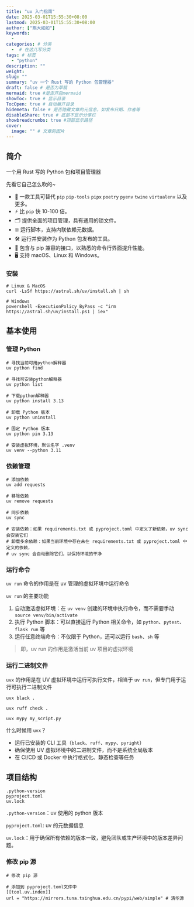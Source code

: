 ```yaml
---
title: "uv 入门指南"
date: 2025-03-01T15:55:30+08:00
lastmod: 2025-03-01T15:55:30+08:00
author: ["熊大如如"]
keywords:
  -
categories: # 分类
  -  # 在这儿写分类
tags: # 标签
  - "python"
description: ""
weight:
slug: ""
summary: "uv 一个 Rust 写的 Python 包管理器"
draft: false # 是否为草稿
mermaid: true #是否开启mermaid
showToc: true # 显示目录
TocOpen: true # 自动展开目录
hidemeta: false # 是否隐藏文章的元信息，如发布日期、作者等
disableShare: true # 底部不显示分享栏
showbreadcrumbs: true #顶部显示路径
cover:
  image: "" # 文章的图片
---
```


## 简介

一个用 Rust 写的 Python 包和项目管理器

先看它自己怎么吹的~

- 🚀 一款工具可替代 `pip` `pip-tools` `pipx` `poetry` `pyenv` `twine` `virtualenv` 以及更多。
- ⚡️ 比 `pip` 快 10-100 倍。
- 🗂️ 提供全面的项目管理，具有通用的锁文件。
- ❇️ 运行脚本，支持内联依赖元数据。
- 🛠️ 运行并安装作为 Python 包发布的工具。
- 🔩 包含与 pip 兼容的接口，以熟悉的命令行界面提升性能。
- 🖥️ 支持 macOS、Linux 和 Windows。

### 安装

```shell
# Linux & MacOS
curl -LsSf https://astral.sh/uv/install.sh | sh

# Windows
powershell -ExecutionPolicy ByPass -c "irm https://astral.sh/uv/install.ps1 | iex"
```

## 基本使用

### 管理 Python

```shell
# 寻找当前可用python解释器
uv python find

# 寻找可安装python解释器
uv python list

# 下载python解释器
uv python install 3.13

# 卸载 Python 版本
uv python uninstall

# 固定 Python 版本
uv python pin 3.13

# 安装虚拟环境，默认名字 .venv
uv venv --python 3.11
```

### 依赖管理

```shell
# 添加依赖
uv add requests

# 移除依赖
uv remove requests

# 同步依赖
uv sync

# 安装依赖：如果 requirements.txt 或 pyproject.toml 中定义了新依赖，uv sync 会安装它们
# 卸载多余依赖：如果当前环境中存在未在 requirements.txt 或 pyproject.toml 中定义的依赖，
# uv sync 会自动删除它们，以保持环境的干净
```

### 运行命令

`uv run` 命令的作用是在 uv 管理的虚拟环境中运行命令

`uv run` 的主要功能

1. 自动激活虚拟环境：在 `uv venv` 创建的环境中执行命令，而不需要手动 `source venv/bin/activate`
2. 执行 Python 脚本：可以直接运行 Python 相关命令，如 `python`、`pytest`、`flask run` 等
3. 运行任意终端命令：不仅限于 Python，还可以运行 `bash`、`sh` 等

> 即，uv run 的作用是激活当前 uv 项目的虚拟环境

### 运行二进制文件

`uvx` 的作用是在 UV 虚拟环境中运行可执行文件，相当于 `uv run`，但专门用于运行可执行二进制文件

```shell
uvx black .

uvx ruff check .

uvx mypy my_script.py
```

什么时候用 `uvx`？

- 运行已安装的 CLI 工具（`black`、`ruff`、`mypy`、`pyright`）
- 确保使用 UV 虚拟环境中的二进制文件，而不是系统全局版本
- 在 CI/CD 或 Docker 中执行格式化、静态检查等任务

## 项目结构

```shell
.python-version
pyproject.toml
uv.lock
```

`.python-version`：uv 使用的 python 版本

`pyproject.toml`: uv 的元数据信息

`uv.lock`：用于确保所有依赖的版本一致，避免团队或生产环境中的版本差异问题。

### 修改 pip 源

```shell
# 修改 pip 源

# 添加到 pyproject.toml文件中
[[tool.uv.index]]
url = "https://mirrors.tuna.tsinghua.edu.cn/pypi/web/simple" # 清华源
```
